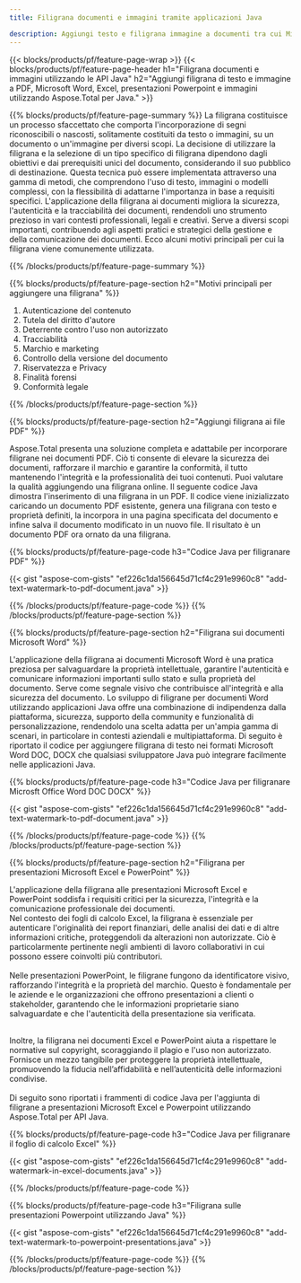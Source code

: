 ```yaml
---
title: Filigrana documenti e immagini tramite applicazioni Java

description: Aggiungi testo e filigrana immagine a documenti tra cui Microsoft Word, Excel, PowerPoint, PDF e immagini tramite la tua applicazione Java. Aggiungi testo gratuito o filigrana immagine online tramite l'app.
---
```


{{< blocks/products/pf/feature-page-wrap >}}
{{< blocks/products/pf/feature-page-header h1="Filigrana documenti e immagini utilizzando le API Java" h2="Aggiungi filigrana di testo e immagine a PDF, Microsoft Word, Excel, presentazioni Powerpoint e immagini utilizzando Aspose.Total per Java." >}}

{{% blocks/products/pf/feature-page-summary %}}
La filigrana costituisce un processo sfaccettato che comporta l'incorporazione di segni riconoscibili o nascosti, solitamente costituiti da testo o immagini, su un documento o un'immagine per diversi scopi. La decisione di utilizzare la filigrana e la selezione di un tipo specifico di filigrana dipendono dagli obiettivi e dai prerequisiti unici del documento, considerando il suo pubblico di destinazione. Questa tecnica può essere implementata attraverso una gamma di metodi, che comprendono l'uso di testo, immagini o modelli complessi, con la flessibilità di adattarne l'importanza in base a requisiti specifici. L'applicazione della filigrana ai documenti migliora la sicurezza, l'autenticità e la tracciabilità dei documenti, rendendoli uno strumento prezioso in vari contesti professionali, legali e creativi. Serve a diversi scopi importanti, contribuendo agli aspetti pratici e strategici della gestione e della comunicazione dei documenti. Ecco alcuni motivi principali per cui la filigrana viene comunemente utilizzata.

{{% /blocks/products/pf/feature-page-summary  %}}

{{% blocks/products/pf/feature-page-section  h2="Motivi principali per aggiungere una filigrana" %}}

1. Autenticazione del contenuto
1. Tutela del diritto d'autore
1. Deterrente contro l'uso non autorizzato
1. Tracciabilità
1. Marchio e marketing
1. Controllo della versione del documento
1. Riservatezza e Privacy
1. Finalità forensi
1. Conformità legale

{{% /blocks/products/pf/feature-page-section %}}

{{% blocks/products/pf/feature-page-section  h2="Aggiungi filigrana ai file PDF" %}}

Aspose.Total presenta una soluzione completa e adattabile per incorporare filigrane nei documenti PDF. Ciò ti consente di elevare la sicurezza dei documenti, rafforzare il marchio e garantire la conformità, il tutto mantenendo l'integrità e la professionalità dei tuoi contenuti. Puoi valutare la qualità aggiungendo una filigrana online. Il seguente codice Java dimostra l'inserimento di una filigrana in un PDF. Il codice viene inizializzato caricando un documento PDF esistente, genera una filigrana con testo e proprietà definiti, la incorpora in una pagina specificata del documento e infine salva il documento modificato in un nuovo file. Il risultato è un documento PDF ora ornato da una filigrana.

{{% blocks/products/pf/feature-page-code h3="Codice Java per filigranare PDF" %}}

{{< gist "aspose-com-gists" "ef226c1da156645d71cf4c291e9960c8" "add-text-watermark-to-pdf-document.java" >}}

{{% /blocks/products/pf/feature-page-code  %}}
{{% /blocks/products/pf/feature-page-section %}}

{{% blocks/products/pf/feature-page-section  h2="Filigrana sui documenti Microsoft Word" %}}

L'applicazione della filigrana ai documenti Microsoft Word è una pratica preziosa per salvaguardare la proprietà intellettuale, garantire l'autenticità e comunicare informazioni importanti sullo stato e sulla proprietà del documento. Serve come segnale visivo che contribuisce all'integrità e alla sicurezza del documento. Lo sviluppo di filigrane per documenti Word utilizzando applicazioni Java offre una combinazione di indipendenza dalla piattaforma, sicurezza, supporto della community e funzionalità di personalizzazione, rendendolo una scelta adatta per un'ampia gamma di scenari, in particolare in contesti aziendali e multipiattaforma. Di seguito è riportato il codice per aggiungere filigrana di testo nei formati Microsoft Word DOC, DOCX che qualsiasi sviluppatore Java può integrare facilmente nelle applicazioni Java.

{{% blocks/products/pf/feature-page-code h3="Codice Java per filigranare Microsft Office Word DOC DOCX" %}}

{{< gist "aspose-com-gists" "ef226c1da156645d71cf4c291e9960c8" "add-text-watermark-to-pdf-document.java" >}}

{{% /blocks/products/pf/feature-page-code  %}}
{{% /blocks/products/pf/feature-page-section %}}


{{% blocks/products/pf/feature-page-section  h2="Filigrana per presentazioni Microsoft Excel e PowerPoint" %}}

L'applicazione della filigrana alle presentazioni Microsoft Excel e PowerPoint soddisfa i requisiti critici per la sicurezza, l'integrità e la comunicazione professionale dei documenti. <br />
Nel contesto dei fogli di calcolo Excel, la filigrana è essenziale per autenticare l'originalità dei report finanziari, delle analisi dei dati e di altre informazioni critiche, proteggendoli da alterazioni non autorizzate. Ciò è particolarmente pertinente negli ambienti di lavoro collaborativi in cui possono essere coinvolti più contributori. 
<br /><br />
Nelle presentazioni PowerPoint, le filigrane fungono da identificatore visivo, rafforzando l'integrità e la proprietà del marchio. Questo è fondamentale per le aziende e le organizzazioni che offrono presentazioni a clienti o stakeholder, garantendo che le informazioni proprietarie siano salvaguardate e che l'autenticità della presentazione sia verificata. <br /><br />

Inoltre, la filigrana nei documenti Excel e PowerPoint aiuta a rispettare le normative sul copyright, scoraggiando il plagio e l'uso non autorizzato. Fornisce un mezzo tangibile per proteggere la proprietà intellettuale, promuovendo la fiducia nell’affidabilità e nell’autenticità delle informazioni condivise.<br /><br />
Di seguito sono riportati i frammenti di codice Java per l'aggiunta di filigrane a presentazioni Microsoft Excel e Powerpoint utilizzando Aspose.Total per API Java.

{{% blocks/products/pf/feature-page-code h3="Codice Java per filigranare il foglio di calcolo Excel" %}}

{{< gist "aspose-com-gists" "ef226c1da156645d71cf4c291e9960c8" "add-watermark-in-excel-documents.java" >}}

{{% /blocks/products/pf/feature-page-code  %}}

{{% blocks/products/pf/feature-page-code h3="Filigrana sulle presentazioni Powerpoint utilizzando Java" %}}

{{< gist "aspose-com-gists" "ef226c1da156645d71cf4c291e9960c8" "add-text-watermark-to-powerpoint-presentations.java" >}}

{{% /blocks/products/pf/feature-page-code  %}}
{{% /blocks/products/pf/feature-page-section %}}